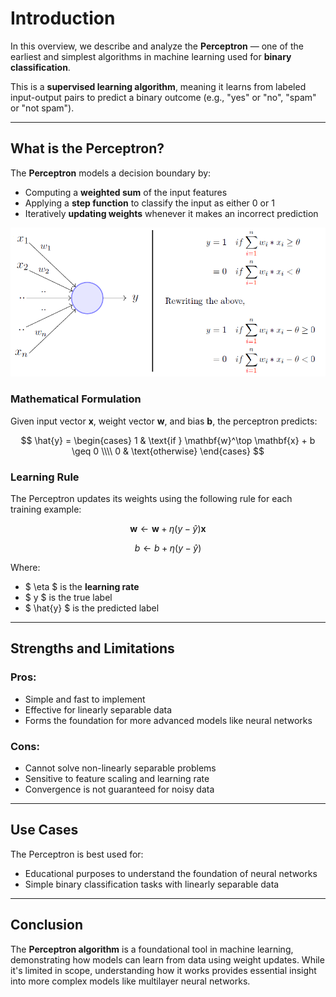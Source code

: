 # Introduction

In this overview, we describe and analyze the **Perceptron** — one of the earliest and simplest algorithms in machine learning used for **binary classification**.

This is a **supervised learning algorithm**, meaning it learns from labeled input-output pairs to predict a binary outcome (e.g., "yes" or "no", "spam" or "not spam").

---

## What is the Perceptron?

The **Perceptron** models a decision boundary by:
- Computing a **weighted sum** of the input features
- Applying a **step function** to classify the input as either 0 or 1
- Iteratively **updating weights** whenever it makes an incorrect prediction


<img src="perceptron.png" alt=" Perceptron Image" width="1500"/>

### Mathematical Formulation

Given input vector **x**, weight vector **w**, and bias **b**, the perceptron predicts:

$$
\hat{y} = 
\begin{cases}
1 & \text{if } \mathbf{w}^\top \mathbf{x} + b \geq 0 \\\\
0 & \text{otherwise}
\end{cases}
$$

### Learning Rule

The Perceptron updates its weights using the following rule for each training example:

$$
\mathbf{w} \leftarrow \mathbf{w} + \eta (y - \hat{y}) \mathbf{x}
$$

$$
b \leftarrow b + \eta (y - \hat{y})
$$

Where:
- $ \eta $ is the **learning rate**
- $ y $ is the true label
- $ \hat{y} $ is the predicted label

---

## Strengths and Limitations

### Pros:
- Simple and fast to implement
- Effective for linearly separable data
- Forms the foundation for more advanced models like neural networks

### Cons:
- Cannot solve non-linearly separable problems
- Sensitive to feature scaling and learning rate
- Convergence is not guaranteed for noisy data

---

## Use Cases

The Perceptron is best used for:
- Educational purposes to understand the foundation of neural networks
- Simple binary classification tasks with linearly separable data

---

## Conclusion

The **Perceptron algorithm** is a foundational tool in machine learning, demonstrating how models can learn from data using weight updates. While it's limited in scope, understanding how it works provides essential insight into more complex models like multilayer neural networks.


